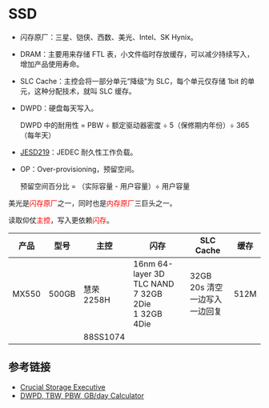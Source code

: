 # SSD

- 闪存原厂：三星、铠侠、西数、美光、Intel、SK Hynix。

- DRAM：主要用来存储 FTL 表，小文件临时存放缓存，可以减少持续写入，增加产品使用寿命。

- SLC Cache：主控会将一部分单元“降级”为 SLC，每个单元仅存储 1bit 的单元，这种分配技术，就叫 SLC 缓存。

- DWPD：硬盘每天写入。

  DWPD 中的耐用性 = PBW ÷ 额定驱动器密度 ÷ 5（保修期内年份）÷ 365（每年天）
  
- [JESD219](https://www.jedec.org/standards-documents/docs/jesd219a)：JEDEC 耐久性工作负载。

- OP：Over-provisioning，预留空间。

  预留空间百分比 = （实际容量 - 用户容量）÷ 用户容量

美光是<span style="color:red">闪存原厂</span>之一，同时也是<span style="color:red">内存原厂</span>三巨头之一。

读取仰仗<span style="color:red">主控</span>，写入更依赖<span style="color:red">闪存</span>。

| 产品  | 型号  | 主控      | 闪存                                                    | SLC Cache                            | 缓存 |
| ----- | ----- | --------- | ------------------------------------------------------- | ------------------------------------ | ---- |
| MX550 | 500GB | 慧荣2258H | 16nm 64-layer 3D TLC NAND<br>7 32GB 2Die<br>1 32GB 4Die | 32GB<br>20s 清空<br>一边写入一边回复 | 512M |
|       |       | 88SS1074  |                                                         |                                      |      |

## 参考链接

- [Crucial Storage Executive](https://www.crucial.com/support/storage-executive)
- [DWPD, TBW, PBW, GB/day Calculator](https://wintelguy.com/dwpd-tbw-gbday-calc.pl)

